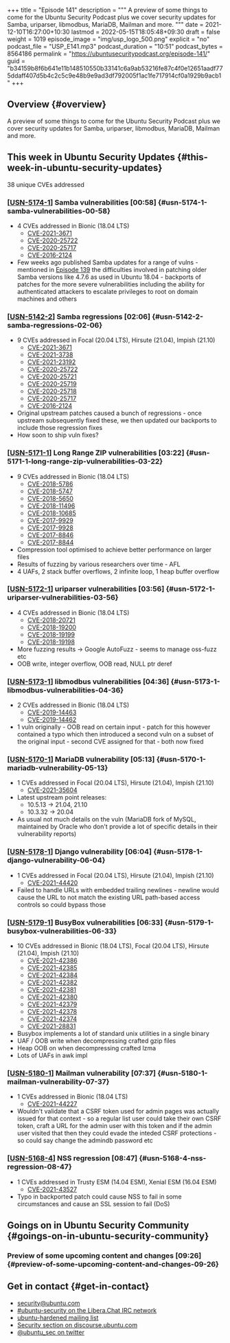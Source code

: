 +++
title = "Episode 141"
description = """
  A preview of some things to come for the Ubuntu Security Podcast plus we
  cover security updates for Samba, uriparser, libmodbus, MariaDB, Mailman
  and more.
  """
date = 2021-12-10T16:27:00+10:30
lastmod = 2022-05-15T18:05:48+09:30
draft = false
weight = 1019
episode_image = "img/usp_logo_500.png"
explicit = "no"
podcast_file = "USP_E141.mp3"
podcast_duration = "10:51"
podcast_bytes = 8564186
permalink = "https://ubuntusecuritypodcast.org/episode-141/"
guid = "b34159b8f6b641e11b148510550b33141c6a9ab53216fe87c4f0e12651aadf775ddaff407d5b4c2c5c9e48b9e9ad3df792005f1ac1fe717914cf0a1929b9acb1"
+++

## Overview {#overview}

A preview of some things to come for the Ubuntu Security Podcast plus we
cover security updates for Samba, uriparser, libmodbus, MariaDB, Mailman
and more.


## This week in Ubuntu Security Updates {#this-week-in-ubuntu-security-updates}

38 unique CVEs addressed


### [[USN-5174-1](https://ubuntu.com/security/notices/USN-5174-1)] Samba vulnerabilities [00:58] {#usn-5174-1-samba-vulnerabilities-00-58}

-   4 CVEs addressed in Bionic (18.04 LTS)
    -   [CVE-2021-3671](https://ubuntu.com/security/CVE-2021-3671) <!-- low -->
    -   [CVE-2020-25722](https://ubuntu.com/security/CVE-2020-25722) <!-- medium -->
    -   [CVE-2020-25717](https://ubuntu.com/security/CVE-2020-25717) <!-- medium -->
    -   [CVE-2016-2124](https://ubuntu.com/security/CVE-2016-2124) <!-- medium -->
-   Few weeks ago published Samba updates for a range of vulns - mentioned in
    [Episode 139](https://ubuntusecuritypodcast.org/episode-139/#samba-updates-available-for-testing-for-ubuntu-18-dot-04-lts-05-24) the difficulties involved in patching older Samba versions
    like 4.7.6 as used in Ubuntu 18.04 - backports of patches for the more
    severe vulnerabilities including the ability for authenticated attackers
    to escalate privileges to root on domain machines and others


### [[USN-5142-2](https://ubuntu.com/security/notices/USN-5142-2)] Samba regressions [02:06] {#usn-5142-2-samba-regressions-02-06}

-   9 CVEs addressed in Focal (20.04 LTS), Hirsute (21.04), Impish (21.10)
    -   [CVE-2021-3671](https://ubuntu.com/security/CVE-2021-3671) <!-- low -->
    -   [CVE-2021-3738](https://ubuntu.com/security/CVE-2021-3738) <!-- medium -->
    -   [CVE-2021-23192](https://ubuntu.com/security/CVE-2021-23192) <!-- medium -->
    -   [CVE-2020-25722](https://ubuntu.com/security/CVE-2020-25722) <!-- medium -->
    -   [CVE-2020-25721](https://ubuntu.com/security/CVE-2020-25721) <!-- medium -->
    -   [CVE-2020-25719](https://ubuntu.com/security/CVE-2020-25719) <!-- medium -->
    -   [CVE-2020-25718](https://ubuntu.com/security/CVE-2020-25718) <!-- medium -->
    -   [CVE-2020-25717](https://ubuntu.com/security/CVE-2020-25717) <!-- medium -->
    -   [CVE-2016-2124](https://ubuntu.com/security/CVE-2016-2124) <!-- medium -->
-   Original upstream patches caused a bunch of regressions - once upstream
    subsequently fixed these, we then updated our backports to include those
    regression fixes
-   How soon to ship vuln fixes?


### [[USN-5171-1](https://ubuntu.com/security/notices/USN-5171-1)] Long Range ZIP vulnerabilities [03:22] {#usn-5171-1-long-range-zip-vulnerabilities-03-22}

-   9 CVEs addressed in Bionic (18.04 LTS)
    -   [CVE-2018-5786](https://ubuntu.com/security/CVE-2018-5786) <!-- medium -->
    -   [CVE-2018-5747](https://ubuntu.com/security/CVE-2018-5747) <!-- medium -->
    -   [CVE-2018-5650](https://ubuntu.com/security/CVE-2018-5650) <!-- medium -->
    -   [CVE-2018-11496](https://ubuntu.com/security/CVE-2018-11496) <!-- medium -->
    -   [CVE-2018-10685](https://ubuntu.com/security/CVE-2018-10685) <!-- medium -->
    -   [CVE-2017-9929](https://ubuntu.com/security/CVE-2017-9929) <!-- medium -->
    -   [CVE-2017-9928](https://ubuntu.com/security/CVE-2017-9928) <!-- medium -->
    -   [CVE-2017-8846](https://ubuntu.com/security/CVE-2017-8846) <!-- low -->
    -   [CVE-2017-8844](https://ubuntu.com/security/CVE-2017-8844) <!-- low -->
-   Compression tool optimised to achieve better performance on larger files
-   Results of fuzzing by various researchers over time - AFL
-   4 UAFs, 2 stack buffer overflows, 2 infinite loop, 1 heap buffer overflow


### [[USN-5172-1](https://ubuntu.com/security/notices/USN-5172-1)] uriparser vulnerabilities [03:56] {#usn-5172-1-uriparser-vulnerabilities-03-56}

-   4 CVEs addressed in Bionic (18.04 LTS)
    -   [CVE-2018-20721](https://ubuntu.com/security/CVE-2018-20721) <!-- medium -->
    -   [CVE-2018-19200](https://ubuntu.com/security/CVE-2018-19200) <!-- medium -->
    -   [CVE-2018-19199](https://ubuntu.com/security/CVE-2018-19199) <!-- medium -->
    -   [CVE-2018-19198](https://ubuntu.com/security/CVE-2018-19198) <!-- medium -->
-   More fuzzing results -&gt; Google AutoFuzz - seems to manage oss-fuzz etc
-   OOB write, integer overflow, OOB read, NULL ptr deref


### [[USN-5173-1](https://ubuntu.com/security/notices/USN-5173-1)] libmodbus vulnerabilities [04:36] {#usn-5173-1-libmodbus-vulnerabilities-04-36}

-   2 CVEs addressed in Bionic (18.04 LTS)
    -   [CVE-2019-14463](https://ubuntu.com/security/CVE-2019-14463) <!-- medium -->
    -   [CVE-2019-14462](https://ubuntu.com/security/CVE-2019-14462) <!-- medium -->
-   1 vuln originally - OOB read on certain input - patch for this however
    contained a typo which then introduced a second vuln on a subset of the
    original input - second CVE assigned for that - both now fixed


### [[USN-5170-1](https://ubuntu.com/security/notices/USN-5170-1)] MariaDB vulnerability [05:13] {#usn-5170-1-mariadb-vulnerability-05-13}

-   1 CVEs addressed in Focal (20.04 LTS), Hirsute (21.04), Impish (21.10)
    -   [CVE-2021-35604](https://ubuntu.com/security/CVE-2021-35604) <!-- medium -->
-   Latest upstream point releases:
    -   10.5.13 -&gt; 21.04, 21.10
    -   10.3.32 -&gt; 20.04
-   As usual not much details on the vuln (MariaDB fork of MySQL, maintained
    by Oracle who don't provide a lot of specific details in their
    vulnerability reports)


### [[USN-5178-1](https://ubuntu.com/security/notices/USN-5178-1)] Django vulnerability [06:04] {#usn-5178-1-django-vulnerability-06-04}

-   1 CVEs addressed in Focal (20.04 LTS), Hirsute (21.04), Impish (21.10)
    -   [CVE-2021-44420](https://ubuntu.com/security/CVE-2021-44420) <!-- low -->
-   Failed to handle URLs with embedded trailing newlines - newline would
    cause the URL to not match the existing URL path-based access controls so
    could bypass those


### [[USN-5179-1](https://ubuntu.com/security/notices/USN-5179-1)] BusyBox vulnerabilities [06:33] {#usn-5179-1-busybox-vulnerabilities-06-33}

-   10 CVEs addressed in Bionic (18.04 LTS), Focal (20.04 LTS), Hirsute (21.04), Impish (21.10)
    -   [CVE-2021-42386](https://ubuntu.com/security/CVE-2021-42386) <!-- low -->
    -   [CVE-2021-42385](https://ubuntu.com/security/CVE-2021-42385) <!-- low -->
    -   [CVE-2021-42384](https://ubuntu.com/security/CVE-2021-42384) <!-- low -->
    -   [CVE-2021-42382](https://ubuntu.com/security/CVE-2021-42382) <!-- low -->
    -   [CVE-2021-42381](https://ubuntu.com/security/CVE-2021-42381) <!-- low -->
    -   [CVE-2021-42380](https://ubuntu.com/security/CVE-2021-42380) <!-- low -->
    -   [CVE-2021-42379](https://ubuntu.com/security/CVE-2021-42379) <!-- low -->
    -   [CVE-2021-42378](https://ubuntu.com/security/CVE-2021-42378) <!-- low -->
    -   [CVE-2021-42374](https://ubuntu.com/security/CVE-2021-42374) <!-- low -->
    -   [CVE-2021-28831](https://ubuntu.com/security/CVE-2021-28831) <!-- low -->
-   Busybox implements a lot of standard unix utilities in a single binary
-   UAF / OOB write when decompressing crafted gzip files
-   Heap OOB on when decompressing crafted lzma
-   Lots of UAFs in awk impl


### [[USN-5180-1](https://ubuntu.com/security/notices/USN-5180-1)] Mailman vulnerability [07:37] {#usn-5180-1-mailman-vulnerability-07-37}

-   1 CVEs addressed in Bionic (18.04 LTS)
    -   [CVE-2021-44227](https://ubuntu.com/security/CVE-2021-44227) <!-- medium -->
-   Wouldn't validate that a CSRF token used for admin pages was actually
    issued for that context - so a regular list user could take their own
    CSRF token, craft a URL for the admin user with this token and if the
    admin user visited that then they could evade the inteded CSRF
    protections - so could say change the admindb password etc


### [[USN-5168-4](https://ubuntu.com/security/notices/USN-5168-4)] NSS regression [08:47] {#usn-5168-4-nss-regression-08-47}

-   1 CVEs addressed in Trusty ESM (14.04 ESM), Xenial ESM (16.04 ESM)
    -   [CVE-2021-43527](https://ubuntu.com/security/CVE-2021-43527) <!-- high -->
-   Typo in backported patch could cause NSS to fail in some circumstances
    and cause an SSL session to fail (DoS)


## Goings on in Ubuntu Security Community {#goings-on-in-ubuntu-security-community}


### Preview of some upcoming content and changes [09:26] {#preview-of-some-upcoming-content-and-changes-09-26}


## Get in contact {#get-in-contact}

-   [security@ubuntu.com](mailto:security@ubuntu.com)
-   [#ubuntu-security on the Libera.Chat IRC network](https://libera.chat)
-   [ubuntu-hardened mailing list](https://lists.ubuntu.com/mailman/listinfo/ubuntu-hardened)
-   [Security section on discourse.ubuntu.com](https://discourse.ubuntu.com/c/security)
-   [@ubuntu_sec on twitter](https://twitter.com/ubuntu_sec)